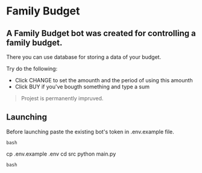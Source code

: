 # Family Budget
## A Family Budget bot was created for controlling a family budget.
There you can use database for storing a data of your budget.

Try do the following:
- Click CHANGE to set the amounth and the period of using this amounth
- Click BUY if you've bougth something and type a sum

> Projest is permanently impruved.

## Launching

Before launching paste the existing bot's token in .env.example file.

```
bash
```
cp .env.example .env
cd src
python main.py
```
bash
```